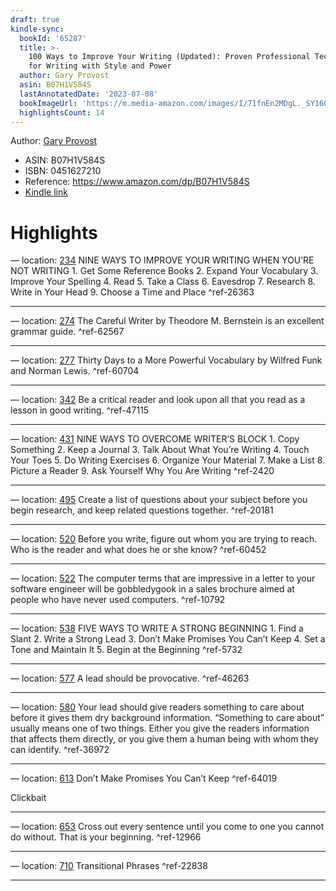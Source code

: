 ```yaml
---
draft: true
kindle-sync:
  bookId: '65287'
  title: >-
    100 Ways to Improve Your Writing (Updated): Proven Professional Techniques
    for Writing with Style and Power
  author: Gary Provost
  asin: B07H1V584S
  lastAnnotatedDate: '2023-07-08'
  bookImageUrl: 'https://m.media-amazon.com/images/I/71fnEn2MDgL._SY160.jpg'
  highlightsCount: 14
---
```


Author: [Gary Provost](https://www.amazon.comundefined)
* ASIN: B07H1V584S
* ISBN: 0451627210
* Reference: https://www.amazon.com/dp/B07H1V584S
* [Kindle link](kindle://book?action=open&asin=B07H1V584S)

# Highlights

— location: [234](kindle://book?action=open&asin=B07H1V584S&location=234)
NINE WAYS TO IMPROVE YOUR WRITING WHEN YOU’RE NOT WRITING 1. Get Some Reference Books 2. Expand Your Vocabulary 3. Improve Your Spelling 4. Read 5. Take a Class 6. Eavesdrop 7. Research 8. Write in Your Head 9. Choose a Time and Place ^ref-26363

---
— location: [274](kindle://book?action=open&asin=B07H1V584S&location=274)
The Careful Writer by Theodore M. Bernstein is an excellent grammar guide. ^ref-62567

---
— location: [277](kindle://book?action=open&asin=B07H1V584S&location=277)
Thirty Days to a More Powerful Vocabulary by Wilfred Funk and Norman Lewis. ^ref-60704

---
— location: [342](kindle://book?action=open&asin=B07H1V584S&location=342)
Be a critical reader and look upon all that you read as a lesson in good writing. ^ref-47115

---
— location: [431](kindle://book?action=open&asin=B07H1V584S&location=431)
NINE WAYS TO OVERCOME WRITER’S BLOCK 1. Copy Something 2. Keep a Journal 3. Talk About What You’re Writing 4. Touch Your Toes 5. Do Writing Exercises 6. Organize Your Material 7. Make a List 8. Picture a Reader 9. Ask Yourself Why You Are Writing ^ref-2420

---
— location: [495](kindle://book?action=open&asin=B07H1V584S&location=495)
Create a list of questions about your subject before you begin research, and keep related questions together. ^ref-20181

---
— location: [520](kindle://book?action=open&asin=B07H1V584S&location=520)
Before you write, figure out whom you are trying to reach. Who is the reader and what does he or she know? ^ref-60452

---
— location: [522](kindle://book?action=open&asin=B07H1V584S&location=522)
The computer terms that are impressive in a letter to your software engineer will be gobbledygook in a sales brochure aimed at people who have never used computers. ^ref-10792

---
— location: [538](kindle://book?action=open&asin=B07H1V584S&location=538)
FIVE WAYS TO WRITE A STRONG BEGINNING 1. Find a Slant 2. Write a Strong Lead 3. Don’t Make Promises You Can’t Keep 4. Set a Tone and Maintain It 5. Begin at the Beginning ^ref-5732

---
— location: [577](kindle://book?action=open&asin=B07H1V584S&location=577)
A lead should be provocative. ^ref-46263

---
— location: [580](kindle://book?action=open&asin=B07H1V584S&location=580)
Your lead should give readers something to care about before it gives them dry background information. “Something to care about” usually means one of two things. Either you give the readers information that affects them directly, or you give them a human being with whom they can identify. ^ref-36972

---
— location: [613](kindle://book?action=open&asin=B07H1V584S&location=613)
Don’t Make Promises You Can’t Keep ^ref-64019

Clickbait

---
— location: [653](kindle://book?action=open&asin=B07H1V584S&location=653)
Cross out every sentence until you come to one you cannot do without. That is your beginning. ^ref-12966

---
— location: [710](kindle://book?action=open&asin=B07H1V584S&location=710)
Transitional Phrases ^ref-22838

---
